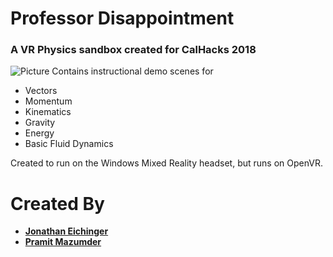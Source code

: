 # Professor Disappointment
### A VR Physics sandbox created for CalHacks 2018
![Picture](https://user-images.githubusercontent.com/24500086/107466324-9f3e9d00-6b18-11eb-8511-53910e1495b4.png)
Contains instructional demo scenes for
* Vectors
* Momentum
* Kinematics
* Gravity
* Energy
* Basic Fluid Dynamics

Created to run on the Windows Mixed Reality headset, but runs on OpenVR.

Created By
===============
* __[Jonathan Eichinger](https://github.com/AbrahamJhin)__
* __[Pramit Mazumder](https://github.com/pmazumder3927)__
